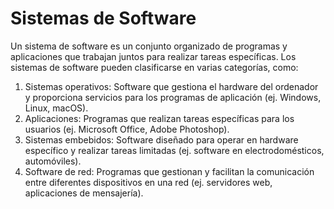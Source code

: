 # Sistemas de Software

Un sistema de software es un conjunto organizado de programas y aplicaciones que trabajan juntos para realizar tareas específicas. 
Los sistemas de software pueden clasificarse en varias categorías, como:

1. Sistemas operativos: Software que gestiona el hardware del ordenador y proporciona servicios para los programas de aplicación (ej. Windows, Linux, macOS).
2. Aplicaciones: Programas que realizan tareas específicas para los usuarios (ej. Microsoft Office, Adobe Photoshop).
3. Sistemas embebidos: Software diseñado para operar en hardware específico y realizar tareas limitadas (ej. software en electrodomésticos, automóviles).
4. Software de red: Programas que gestionan y facilitan la comunicación entre diferentes dispositivos en una red (ej. servidores web, aplicaciones de mensajería).
